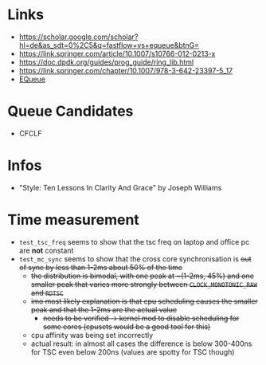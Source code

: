 # Links
- https://scholar.google.com/scholar?hl=de&as_sdt=0%2C5&q=fastflow+vs+equeue&btnG=
- https://link.springer.com/article/10.1007/s10766-012-0213-x
- https://doc.dpdk.org/guides/prog_guide/ring_lib.html
- https://link.springer.com/chapter/10.1007/978-3-642-23397-5_17
- [EQueue](https://doi.org/10.1109/ACCESS.2020.2997071)

# Queue Candidates
- CFCLF

# Infos
- "Style: Ten Lessons In Clarity And Grace" by Joseph Williams


# Time measurement
- `test_tsc_freq` seems to show that the tsc freq on laptop and office pc are **not** constant
- `test_mc_sync` seems to show that the cross core synchronisation is ~~out of sync by less than 1-2ms about 50% of the time~~
  - ~~the distribution is bimodal, with one peak at \~(1-2ms, 45%) and one smaller peak that varies more strongly between `CLOCK_MONOTONIC_RAW` and `RDTSC`~~
  - ~~imo most likely explanation is that cpu scheduling causes the smaller peak and that the 1-2ms are the actual value~~
    - ~~needs to be verified -> kernel mod to disable scheduling for some cores (cpusets would be a good tool for this)~~
  - cpu affinity was being set incorrectly
  - actual result: in almost all cases the difference is below 300-400ns for TSC even below 200ns (values are spotty for TSC though)

